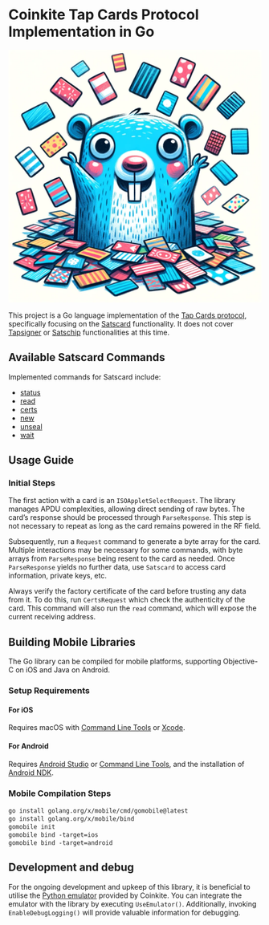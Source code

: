 # Coinkite Tap Cards Protocol Implementation in Go

![Gopher Logo](gopher.png)

This project is a Go language implementation of the [Tap Cards protocol](https://dev.coinkite.cards/docs/protocol.html), specifically focusing on the [Satscard](https://satscard.com) functionality. It does not cover [Tapsigner](https://tapsigner.com) or [Satschip](https://satschip.com) functionalities at this time.

## Available Satscard Commands

Implemented commands for Satscard include:

* [status](https://dev.coinkite.cards/docs/protocol.html#status)
* [read](https://dev.coinkite.cards/docs/protocol.html#read)
* [certs](https://dev.coinkite.cards/docs/protocol.html#certs)
* [new](https://dev.coinkite.cards/docs/protocol.html#new)
* [unseal](https://dev.coinkite.cards/docs/protocol.html#unseal)
* [wait](https://dev.coinkite.cards/docs/protocol.html#wait)

## Usage Guide

### Initial Steps

The first action with a card is an `ISOAppletSelectRequest`. The library manages APDU complexities, allowing direct sending of raw bytes. The card’s response should be processed through `ParseResponse`. This step is not necessary to repeat as long as the card remains powered in the RF field.

Subsequently, run a `Request` command to generate a byte array for the card.  Multiple interactions may be necessary for some commands, with byte arrays from `ParseResponse` being resent to the card as needed. Once `ParseResponse` yields no further data, use `Satscard` to access card information, private keys, etc.

Always verify the factory certificate of the card before trusting any data from it. To do this, run `CertsRequest` which check the authenticity of the card. This command will also run the `read` command, which will expose the current receiving address.

## Building Mobile Libraries

The Go library can be compiled for mobile platforms, supporting Objective-C on iOS and Java on Android.

### Setup Requirements

#### For iOS

Requires macOS with [Command Line Tools](https://developer.apple.com/download/all/?q=command%20line%20tools) or [Xcode](https://apps.apple.com/app/xcode/id497799835).

#### For Android

Requires [Android Studio](https://developer.android.com/studio) or [Command Line Tools](https://developer.android.com/studio#downloads), and the installation of [Android NDK](https://developer.android.com/ndk/).

### Mobile Compilation Steps

```shell
go install golang.org/x/mobile/cmd/gomobile@latest
go install golang.org/x/mobile/bind
gomobile init
gomobile bind -target=ios
gomobile bind -target=android
```

## Development and debug

For the ongoing development and upkeep of this library, it is beneficial to utilise the [Python emulator](https://github.com/coinkite/coinkite-tap-proto/tree/master/emulator) provided by Coinkite. You can integrate the emulator with the library by executing `UseEmulator()`. Additionally, invoking `EnableDebugLogging()` will provide valuable information for debugging.
